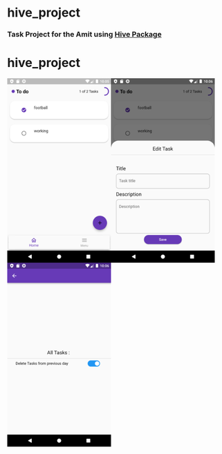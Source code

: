 # hive_project

### Task Project for the Amit using [Hive Package](https://pub.dev/packages/hive)   

# hive_project
<img align="left" src= "https://raw.githubusercontent.com/NovairMikhail14/hive_project/master/asset_markdown/HomePage.png" width="240">
<img align="left" src= "https://raw.githubusercontent.com/NovairMikhail14/hive_project/master/asset_markdown/Edit.png" width="240">
<img  align="left" src= "https://raw.githubusercontent.com/NovairMikhail14/hive_project/master/asset_markdown/Sitting.png" width="240">
